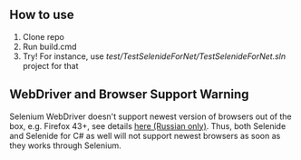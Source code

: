 ## How to use

 1. Clone repo
 1. Run build.cmd
 1. Try! For instance, use _test/TestSelenideForNet/TestSelenideForNet.sln_ project for that

## WebDriver and Browser Support Warning

Selenium WebDriver doesn't support newest version of browsers out of the box, e.g. Firefox 43+, see details [here (Russian only)](http://selenium2.ru/news/177-firefox47-issue-resolved.html#.V3TQNwkWg5R.facebook).
Thus, both Selenide and Selenide for C# as well will not support newest browsers as soon as they works through Selenium.